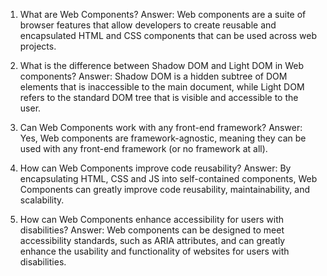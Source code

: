 

1. What are Web Components?
Answer: Web components are a suite of browser features that allow developers to create reusable and encapsulated HTML and CSS components that can be used across web projects.

2. What is the difference between Shadow DOM and Light DOM in Web components?
Answer: Shadow DOM is a hidden subtree of DOM elements that is inaccessible to the main document, while Light DOM refers to the standard DOM tree that is visible and accessible to the user.

3. Can Web Components work with any front-end framework?
Answer: Yes, Web components are framework-agnostic, meaning they can be used with any front-end framework (or no framework at all).

4. How can Web Components improve code reusability?
Answer: By encapsulating HTML, CSS and JS into self-contained components, Web Components can greatly improve code reusability, maintainability, and scalability.

5. How can Web Components enhance accessibility for users with disabilities?
Answer: Web components can be designed to meet accessibility standards, such as ARIA attributes, and can greatly enhance the usability and functionality of websites for users with disabilities.